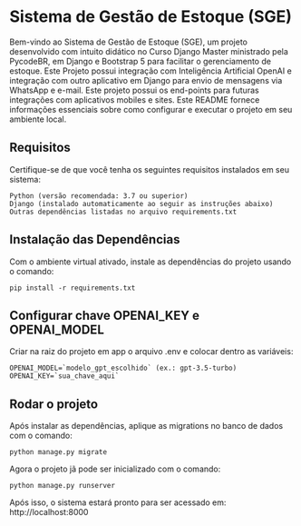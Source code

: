# Sistema de Gestão de Estoque (SGE)

Bem-vindo ao Sistema de Gestão de Estoque (SGE), um projeto desenvolvido com intuito didático no Curso Django Master ministrado pela PycodeBR, 
em Django e Bootstrap 5 para facilitar o gerenciamento de estoque. Este Projeto possui integração com Inteligência Artificial OpenAI e integração com outro aplicativo em
Django para envio de mensagens via WhatsApp e e-mail.
Este projeto possui os end-points para futuras integrações com aplicativos mobiles e sites.
Este README fornece informações essenciais sobre como configurar e executar o projeto em seu ambiente local.
## Requisitos

Certifique-se de que você tenha os seguintes requisitos instalados em seu sistema:

    Python (versão recomendada: 3.7 ou superior)
    Django (instalado automaticamente ao seguir as instruções abaixo)
    Outras dependências listadas no arquivo requirements.txt

## Instalação das Dependências

Com o ambiente virtual ativado, instale as dependências do projeto usando o comando:
```
pip install -r requirements.txt
```
## Configurar chave OPENAI_KEY e OPENAI_MODEL
Criar na raiz do projeto em app o arquivo .env e colocar dentro as variáveis:
```
OPENAI_MODEL=`modelo_gpt_escolhido` (ex.: gpt-3.5-turbo)
OPENAI_KEY=`sua_chave_aqui`
```
## Rodar o projeto

Após instalar as dependências, aplique as migrations no banco de dados com o comando:
```
python manage.py migrate
```
Agora o projeto jã pode ser inicializado com o comando:
```
python manage.py runserver
```
Após isso, o sistema estará pronto para ser acessado em: http://localhost:8000
